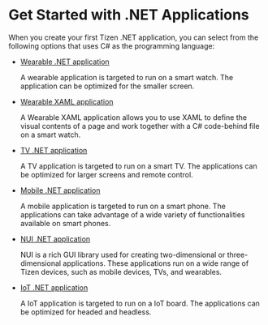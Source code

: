 # Get Started with .NET Applications

When you create your first Tizen .NET application, you can select from the following options that uses C# as the programming language:

-   [Wearable .NET application](wearable/first-app.md)

    A wearable application is targeted to run on a smart watch. The application can be optimized for the smaller screen.

-   [Wearable XAML application](wearable/first-xaml-app.md)

    A Wearable XAML application allows you to use XAML to define the visual contents of a page and work together with a C# code-behind file on a smart watch.

-   [TV .NET application](tv/first-app.md)

    A TV application is targeted to run on a smart TV. The applications can be optimized for larger screens and remote control.
    
-   [Mobile .NET application](mobile/first-app.md)

    A mobile application is targeted to run on a smart phone. The applications can take advantage of a wide variety of functionalities available on smart phones.

-   [NUI .NET application](nui/quickstart.md)

    NUI is a rich GUI library used for creating two-dimensional or three-dimensional applications.
    These applications run on a wide range of Tizen devices, such as mobile devices, TVs, and wearables.
    
-   [IoT .NET application](iot/first-app.md)

    A IoT application is targeted to run on a IoT board. The applications can be optimized for headed and headless.






